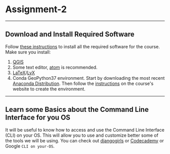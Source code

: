 # Assignment-2

---
## Download and Install Required Software

Follow [these instructions](https://econgrowth.github.io/pages/Computation.html) to install all the required software for the course. Make sure you install:

1. [QGIS](https://qgis.org/en/site/forusers/download.html)
2. Some text editor, [atom](https://atom.io/) is recommended.
3. [LaTeX](https://www.latex-project.org/get/#tex-distributions)/[LyX](https://www.lyx.org/Download)
4. Conda GeoPython37 environment. Start by downloading the most recent [Anaconda Distribution](https://www.anaconda.com/distribution/). Then follow the [instructions](https://econgrowth.github.io/pages/Computation.html) on the course's website to create the environment.

---
## Learn some Basics about the Command Line Interface for you OS

It will be useful to know how to access and use the Command Line Interface (CLI) on your OS. This will allow you to use and customize better some of the tools we will be using. You can check out [djangogirls](https://tutorial.djangogirls.org/en/intro_to_command_line/) or [Codecademy](https://www.codecademy.com/learn/learn-the-command-line) or Google ``CLI on your-OS``.

